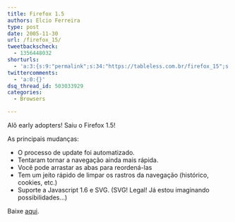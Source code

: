 ```yaml
---
title: Firefox 1.5
authors: Elcio Ferreira
type: post
date: 2005-11-30
url: /firefox_15/
tweetbackscheck:
  - 1356448032
shorturls:
  - 'a:3:{s:9:"permalink";s:34:"https://tableless.com.br/firefox_15";s:7:"tinyurl";s:26:"https://tinyurl.com/3c8px6n";s:4:"isgd";s:19:"https://is.gd/vc38A9";}'
twittercomments:
  - 'a:0:{}'
dsq_thread_id: 503033929
categories:
  - Browsers

---
```

Alô early adopters! Saiu o Firefox 1.5! 

As principais mudanças:

  * O processo de update foi automatizado.
  * Tentaram tornar a navegação ainda mais rápida.
  * Você pode arrastar as abas para reordená-las
  * Tem um jeito rápido de limpar os rastros da navegação (histórico, cookies, etc.)
  * Suporte a Javascript 1.6 e SVG. (SVG! Legal! Já estou imaginando possibilidades&#8230;)

Baixe [aqui][1].

 [1]: https://www.mozilla.com/firefox/ "firefox"